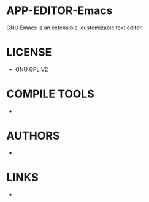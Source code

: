 APP-EDITOR-Emacs
================

GNU Emacs is an extensible, customizable text editor.


LICENSE
===============
* GNU GPL V2

COMPILE TOOLS
===============
* 

AUTHORS
===============
* 

LINKS
===============
* 
